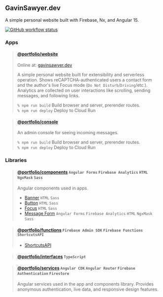 ## GavinSawyer.dev
A simple personal website built with Firebase, Nx, and Angular 15.

[![GitHub workflow status](https://img.shields.io/github/actions/workflow/status/gavinsawyer/portfolio/ci.yml)](https://github.com/gavinsawyer/shortcuts-api/actions/workflows/ci.yml)
### Apps
> #### [@portfolio/website](apps/website)
> 
> Online at: [gavinsawyer.dev](https://gavinsawyer.dev)
> 
> A simple personal website built for extensibility and serverless operation. Shows reCAPTCHA-authenticated users a contact form and the author's live Focus mode (`Do Not Disturb`/`Driving`/etc.). Analytics are collected on user interactions like scrolling, sending messages, and following links.
>
> `% npm run build` Build browser and server, prerender routes. \
> `% npm run deploy` Deploy to Cloud Run

> #### [@portfolio/console](apps/console)
>
> An admin console for seeing incoming messages.
>
> `% npm run build` Build browser and server, prerender routes. \
> `% npm run deploy` Deploy to Cloud Run
### Libraries
> #### [@portfolio/components](libs/components) `Angular Forms` `Firebase Analytics` `HTML` `NgxMask` `Sass`
>
> Angular components used in apps.
> - [Banner](libs/components/src/lib/banner) `HTML` `Sass`
> - [Button](libs/components/src/lib/button) `HTML` `Sass`
> - [Focus](libs/components/src/lib/focus) `HTML` `Sass`
> - [Message Form](libs/components/src/lib/message-form) `Angular Forms` `Firebase Analytics` `HTML` `NgxMask` `Sass`

> #### [@portfolio/functions](libs/functions) `Firebase Admin SDK` `Firebase Functions` `ShortcutsAPI`
>
> - [ShortcutsAPI](https://github.com/gavinsawyer/shortcuts-api)

> #### [@portfolio/interfaces](libs/interfaces) `TypeScript`

> #### [@portfolio/services](libs/services) `Angular CDK` `Angular Router` `Firebase Authentication` `Firestore`
>
> Angular services used in the app and components library. Provides anonymous authentication, live data, and responsive design features.
